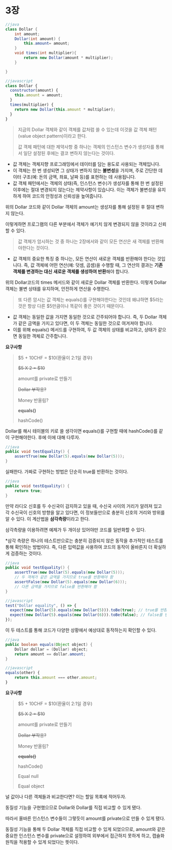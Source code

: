 # 3장

```java
//java
class Dollar {
    int amount;
    Dollar(int amount) {
        this.amount= amount;
    }
    void times(int multiplier){
        return new Dollar(amount * multiplier);
    }

}
```

```javascript
//javascript
class Dollar {
  constructor(amount) {
    this.amount = amount;
  }
  times(multiplier) {
    return new Dollar(this.amount * multiplier);
  }
}
```

> 지금의 Dollar 객체와 같이 객체를 값처럼 쓸 수 있는데 이것을 값 객체 패턴(value object pattern)이라고 한다.
>
> 값 객체 패턴에 대한 제약사항 중 하나는 객체의 인스턴스 변수가 생성자를 통해서 일단 설정된 후에는 결코 변하지 않는다는 것이다.

- 값 객체는 객체지향 프로그래밍에서 데이터를 담는 용도로 사용되는 객체입니다.
- 이 객체는 한 번 생성되면 그 상태가 변하지 않는 **불변성**을 가지며, 주로 간단한 데이터 구조(예: 돈의 금액, 좌표, 날짜 등)를 표현하는 데 사용됩니다.
- 값 객체 패턴에서는 객체의 상태(즉, 인스턴스 변수)가 생성자를 통해 한 번 설정된 이후에는 절대 변경되지 않는다는 제약사항이 있습니다. 이는 객체가 불변성을 유지하게 하여 코드의 안정성과 신뢰성을 높여줍니다.

위의 Dollar 코드와 같이 Dollar 객체의 amount는 생성자를 통해 설정된 후 절대 변하지 않는다.

이렇게하면 프로그램의 다른 부분에서 객체가 예기치 않게 변경되지 않을 것이라고 신뢰할 수 있다.

> 값 객체가 암시하는 것 중 하나는 2장에서와 같이 모든 연산은 새 객체를 반환해야한다는 것이다.

- 값 객체의 중요한 특징 중 하나는, 모든 연산이 새로운 객체를 반환해야 한다는 것입니다. 즉, 값 객체에 어떤 연산(예: 덧셈, 곱셈)을 수행할 때, 그 연산의 결과는 **기존 객체를 변경하는 대신** **새로운 객체를 생성하여 반환**해야 합니다.

위의 Dollar코드의 times 메서드와 같이 새로운 Dollar 객체를 반환한다. 이렇게 Dollar 객체는 불변 상태를 유지하며, 안전하게 연산을 수행한다.

> 또 다른 암시는 값 객체는 equals()를 구현해야한다는 것인데 왜냐하면 $5라는 것은 항상 다른 $5만큼이나 똑같이 좋은 것이기 때문이다.

- 값 객체는 동일한 값을 가지면 동일한 것으로 간주되어야 합니다. 즉, 두 Dollar 객체가 같은 금액을 가지고 있다면, 이 두 객체는 동일한 것으로 여겨져야 합니다.
- 이를 위해 equals() 메서드를 구현하여, 두 값 객체의 상태를 비교하고, 상태가 같으면 동일한 객체로 간주합니다.

**요구사항**

> $5 + 10CHF = $10(환율이 2:1일 경우)
>
> ~~$5 X 2 = $10~~
>
> amount를 private로 만들기
>
> ~~Dollar 부작용?~~
>
> Money 반올림?
>
> **equals()**
>
> hashCode()

Dollar를 해시 테이블의 키로 쓸 생각이면 equals()를 구현할 때에 hashCode()를 같이 구현해야한다. 후에 이에 대해 다루자.

```java
//java
public void testEquality() {
    assertTrue(new Dollar(5).equals(new Dollar(5)));
}
```

실패한다. 가짜로 구현하는 방법은 단순히 true를 반환하는 것이다.

```java
//java
public void testEquality() {
    return true;
}
```

만약 라디오 신호를 두 수신국이 감지하고 있을 때, 수신국 사이의 거리가 알려져 있고 각 수신국이 신호의 방향을 알고 있다면, 이 정보들만으로 충분히 신호의 거리와 방위를 알 수 있다. 이 계산법을 **삼각측량**이라고 한다.

삼각측량을 이용하려면 예제가 두 개이상 있어야만 코드를 일반화할 수 있다.

\*삼각 측량은 하나의 테스트만으로는 충분히 검증되지 않은 동작을 추가적인 테스트를 통해 확인하는 방법이다. 즉, 다른 입력값을 사용하여 코드의 동작이 올바른지 더 확실하게 검증하는 것이다.

```java
//java
public void testEquality() {
    assertTrue(new Dollar(5).equals(new Dollar(5)));
    // 두 객체가 같은 금액을 가지므로 true를 반환해야 함
    assertFalse(new Dollar(5).equals(new Dollar(6)));
    // 다른 금액을 가지므로 false를 반환해야 함
}
```

```javascript
//javascript
test("Dollar equality", () => {
  expect(new Dollar(5).equals(new Dollar(5))).toBe(true); // true를 반환해야 함
  expect(new Dollar(5).equals(new Dollar(6))).toBe(false); // false를 반환해야 함
});
```

이 두 테스트를 통해 코드가 다양한 상황에서 예상대로 동작하는지 확인할 수 있다.

```java
//java
public boolean equals(Object object) {
    Dollar dollar = (Dollar) object;
    return amount == dollar.amount;
}
```

```javascript
//javascript
equals(other) {
    return this.amount === other.amount;
}
```

**요구사항**

> $5 + 10CHF = $10(환율이 2:1일 경우)
>
> ~~$5 X 2 = $10~~
>
> amount를 private로 만들기
>
> ~~Dollar 부작용?~~
>
> Money 반올림?
>
> ~~**equals()**~~
>
> hashCode()
>
> Equal null
>
> Equal object

널 값이나 다른 객체들과 비교한다면? 이는 할일 목록에 적어두자.

동질성 기능을 구현했으므로 Dollar와 Dollar를 직접 비교할 수 있게 됐다.

따라서 올바른 인스턴스 변수들이 그렇듯이 amount를 private으로 만들 수 있게 됐다.

동질성 기능을 통해 두 Dollar 객체를 직접 비교할 수 있게 되었으므로, amount와 같은 중요한 인스턴스 변수를 private으로 설정하여 외부에서 접근하지 못하게 하고, 캡슐화 원칙을 적용할 수 있게 되었다는 뜻이다.
